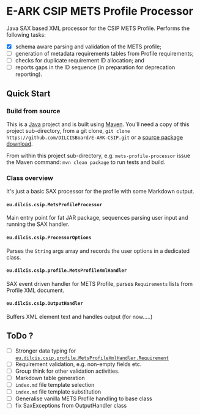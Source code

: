 E-ARK CSIP METS Profile Processor
=================================

Java SAX based XML processor for the CSIP METS Profile. Performs the following tasks:
- [x] schema aware parsing and validation of the METS profile;
- [ ] generation of metadata requirements tables from Profile requirements;
- [ ] checks for duplicate requirement ID allocation; and
- [ ] reports gaps in the ID sequence (in preparation for deprecation reporting).

Quick Start
-----------

### Build from source
This is a [Java](https://www.java.com/) project and is built using [Maven](https://maven.apache.org/). You'll need a copy of this project sub-directory, from a git clone, `git clone https://github.com/DILCISBoard/E-ARK-CSIP.git` or a [source package download](https://github.com/DILCISBoard/E-ARK-CSIP/archive/master.zip).

From within this project sub-directory, e.g. `mets-profile-processor` issue the Maven command: `mvn clean package` to run tests and build.

### Class overview
It's just a basic SAX processor for the profile with some Markdown output.

#### `eu.dilcis.csip.MetsProfileProcessor`
Main entry point for fat JAR package, sequences parsing user input and running
the SAX handler.

#### `eu.dilcis.csip.ProcessorOptions`
Parses the `String` args array and records the user options in a dedicated
class.

#### `eu.dilcis.csip.profile.MetsProfileXmlHandler`
SAX event driven handler for METS Profile, parses `Requirements` lists from
Profile XML document.

#### `eu.dilcis.csip.OutputHandler`
Buffers XML element text and handles output (for now.....)

ToDo ?
------
- [ ] Stronger data typing for [`eu.dilcis.csip.profile.MetsProfileXmlHandler.Requirement`](./utils/mets-profile-processor/src/main/java/eu/dilcis/csip/MetsProfileXmlHandler.java)
- [ ] Requirement validation, e.g. non-empty fields etc.
- [ ] Group think for other validation activities.
- [ ] Markdown table generation
- [ ] `index.md` file template selection
- [ ] `index.md` file template substitution
- [ ] Generalise vanilla METS Profile handling to base class
- [ ] fix SaxExceptions from OutputHandler class
